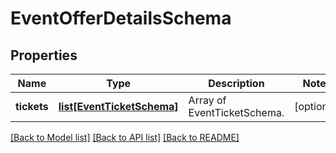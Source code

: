 # EventOfferDetailsSchema

## Properties
Name | Type | Description | Notes
------------ | ------------- | ------------- | -------------
**tickets** | [**list[EventTicketSchema]**](EventTicketSchema.md) | Array of EventTicketSchema. | [optional] 

[[Back to Model list]](../README.md#documentation-for-models) [[Back to API list]](../README.md#documentation-for-api-endpoints) [[Back to README]](../README.md)


